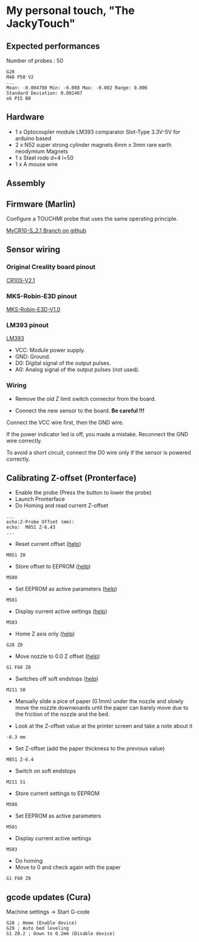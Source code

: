 # My personal touch, "The JackyTouch"

## Expected performances

Number of probes : 50

```
G28
M48 P50 V2
...
Mean: -0.004780 Min: -0.008 Max: -0.002 Range: 0.006
Standard Deviation: 0.001467
ok P15 B0
```

## Hardware

- 1 x Optocoupler module LM393 comparator Slot-Type 3.3V-5V for arduino based
- 2 x N52 super strong cylinder magnets 6mm x 3mm rare earth neodymium Magnets
- 1 x Steel rode d=4 l=50
- 1 x A mouse wire

## Assembly

## Firmware (Marlin)

Configure a TOUCHMI probe that uses the same operating principle.

[MyCR10-S_2.1 Branch on github](https://github.com/pierre-quelin/Marlin)

## Sensor wiring

### Original Creality board pinout

[CR10S-V2.1](https://github.com/pierre-quelin/cr10s/blob/master/JackyTouch/CR10S-V2.1.png)

### MKS-Robin-E3D pinout

[MKS-Robin-E3D-V1.0](https://github.com/pierre-quelin/cr10s/blob/master/JackyTouch/MKS-Robin-E3D-V1.0.jpg)

### LM393 pinout

[LM393](https://github.com/pierre-quelin/cr10s/blob/master/JackyTouch/LM393.pinout.jpg)
   
- VCC: Module power supply.
- GND: Ground.
- D0: Digital signal of the output pulses.
- A0: Analog signal of the output pulses (not used).

### Wiring

- Remove the old Z limit switch connector from the board.

- Connect the new sensor to the board. **Be careful !!!**

Connect the VCC wire first, then the GND wire.

If the power indicator led is off, you made a mistake. Reconnect the GND wire correctly.

To avoid a short circuit, connect the D0 wire only if the sensor is powered correctly.

## Calibrating Z-offset (Pronterface)

- Enable the probe (Press the button to lower the probe)
- Launch Pronterface
- Do Homing and read current Z-offset

```
...
echo:Z-Probe Offset (mm):
echo:  M851 Z-6.43
...
```

- Reset current offset ([help](https://marlinfw.org/docs/gcode/M851.html))

```
M851 Z0
```

- Store offset to EEPROM ([help](https://marlinfw.org/docs/gcode/M500.html))

```
M500
```

- Set EEPROM as active parameters ([help](https://marlinfw.org/docs/gcode/M501.html))

```
M501
```

- Display current active settings ([help](https://marlinfw.org/docs/gcode/M503.html))

```
M503
```

- Home Z axis only ([help](https://marlinfw.org/docs/gcode/G028.html))

```
G28 Z0
```

- Move nozzle to 0.0 Z offset ([help](https://marlinfw.org/docs/gcode/G000-G001.html))

```
G1 F60 Z0
```

- Switches off soft endstops ([help](https://marlinfw.org/docs/gcode/M211.html))

```
M211 S0
```

- Manually slide a pice of paper (0.1mm) under the nozzle and slowly move the nozzle downwoards until the paper can barely move due to the friction of the nozzle and the bed.

- Look at the Z-offset value at the printer screen and take a note about it

```
-6.3 mm
```

- Set Z-offset (add the paper thickness to the previous value) 

```
M851 Z-6.4
```

- Switch on soft endstops

```
M211 S1
```

- Store current settings to EEPROM

```
M500
```

- Set EEPROM as active parameters

```
M501
```

- Display current active settings

```
M503
```

- Do homing
- Move to 0 and check again with the paper

```
G1 F60 Z0
```

## gcode updates (Cura)

Machine settings -> Start G-code

```
G28 ; Home (Enable device)
G29 ; Auto bed leveling
G1 Z0.2 ; Down to 0.2mm (Disable device)
```

[mygithub]: <https://github.com/pierre-quelin/Marlin/tree/MyCR10-S_2.0.x>
